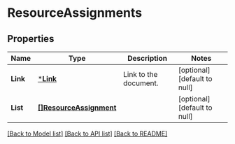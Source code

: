 # ResourceAssignments

## Properties
Name | Type | Description | Notes
------------ | ------------- | ------------- | -------------
**Link** | [***Link**](Link.md) | Link to the document. | [optional] [default to null]
**List** | [**[]ResourceAssignment**](ResourceAssignment.md) |  | [optional] [default to null]

[[Back to Model list]](../README.md#documentation-for-models) [[Back to API list]](../README.md#documentation-for-api-endpoints) [[Back to README]](../README.md)



